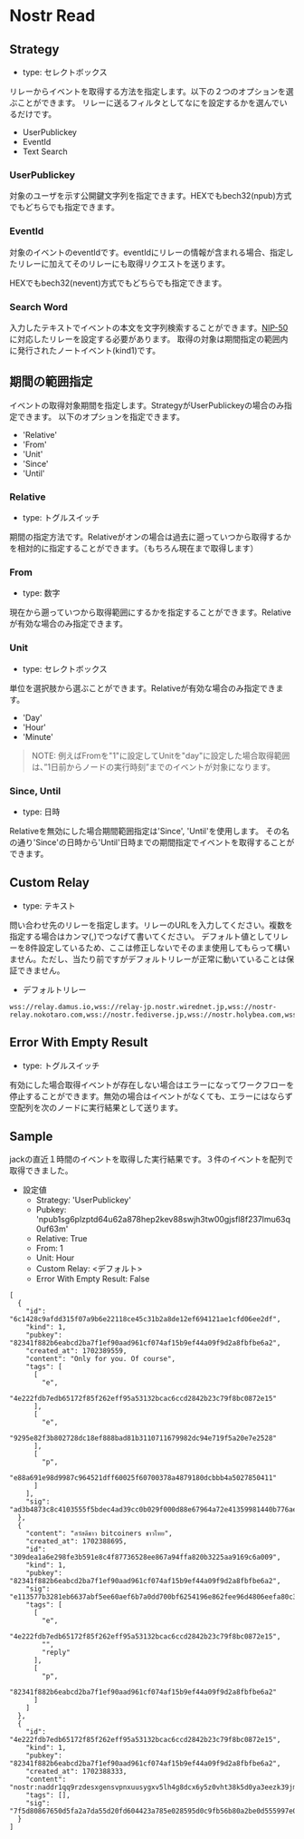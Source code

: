 # Nostr Read

## Strategy

- type: セレクトボックス

リレーからイベントを取得する方法を指定します。以下の２つのオプションを選ぶことができます。
リレーに送るフィルタとしてなにを設定するかを選んでいるだけです。

- UserPublickey
- EventId
- Text Search


### UserPublickey

対象のユーザを示す公開鍵文字列を指定できます。HEXでもbech32(npub)方式でもどちらでも指定できます。

### EventId

対象のイベントのeventIdです。eventIdにリレーの情報が含まれる場合、指定したリレーに加えてそのリレーにも取得リクエストを送ります。

HEXでもbech32(nevent)方式でもどちらでも指定できます。

### Search Word

入力したテキストでイベントの本文を文字列検索することができます。[NIP-50](https://github.com/nostr-protocol/nips/blob/master/50.md)に対応したリレーを設定する必要があります。
取得の対象は期間指定の範囲内に発行されたノートイベント(kind1)です。


## 期間の範囲指定

イベントの取得対象期間を指定します。StrategyがUserPublickeyの場合のみ指定できます。
以下のオプションを指定できます。

- 'Relative'
- 'From'
- 'Unit'
- 'Since'
- 'Until'


### Relative

- type: トグルスイッチ

期間の指定方法です。Relativeがオンの場合は過去に遡っていつから取得するかを相対的に指定することができます。（もちろん現在まで取得します）

### From

- type: 数字

現在から遡っていつから取得範囲にするかを指定することができます。Relativeが有効な場合のみ指定できます。

### Unit

- type: セレクトボックス

単位を選択肢から選ぶことができます。Relativeが有効な場合のみ指定できます。

- 'Day'
- 'Hour'
- 'Minute'

> NOTE:
> 例えばFromを"1"に設定してUnitを"day"に設定した場合取得範囲は、”1日前からノードの実行時刻”までのイベントが対象になります。


### Since, Until

- type: 日時

Relativeを無効にした場合期間範囲指定は'Since', 'Until'を使用します。
その名の通り'Since'の日時から'Until'日時までの期間指定でイベントを取得することができます。


## Custom Relay

- type: テキスト

問い合わせ先のリレーを指定します。リレーのURLを入力してください。複数を指定する場合はカンマ(,)でつなげて書いてください。
デフォルト値としてリレーを8件設定しているため、ここは修正しないでそのまま使用してもらって構いません。ただし、当たり前ですがデフォルトリレーが正常に動いていることは保証できません。

- デフォルトリレー

```
wss://relay.damus.io,wss://relay-jp.nostr.wirednet.jp,wss://nostr-relay.nokotaro.com,wss://nostr.fediverse.jp,wss://nostr.holybea.com,wss://nos.lol,wss://relay.snort.social,wss://nostr.mom
```

## Error With Empty Result

- type: トグルスイッチ

有効にした場合取得イベントが存在しない場合はエラーになってワークフローを停止することができます。無効の場合はイベントがなくても、エラーにはならず空配列を次のノードに実行結果として送ります。

## Sample

jackの直近１時間のイベントを取得した実行結果です。３件のイベントを配列で取得できました。

- 設定値
    - Strategy: 'UserPublickey'
    - Pubkey: 'npub1sg6plzptd64u62a878hep2kev88swjh3tw00gjsfl8f237lmu63q0uf63m'
    - Relative: True
    - From: 1
    - Unit: Hour
    - Custom Relay: <デフォルト>
    - Error With Empty Result: False


```
[
  {
    "id": "6c1428c9afdd315f07a9b6e22118ce45c31b2a8de12ef694121ae1cfd06ee2df",
    "kind": 1,
    "pubkey": "82341f882b6eabcd2ba7f1ef90aad961cf074af15b9ef44a09f9d2a8fbfbe6a2",
    "created_at": 1702389559,
    "content": "Only for you. Of course",
    "tags": [
      [
        "e",
        "4e222fdb7edb65172f85f262eff95a53132bcac6ccd2842b23c79f8bc0872e15"
      ],
      [
        "e",
        "9295e82f3b802728dc18ef888bad81b3110711679982dc94e719f5a20e7e2528"
      ],
      [
        "p",
        "e88a691e98d9987c964521dff60025f60700378a4879180dcbbb4a5027850411"
      ]
    ],
    "sig": "ad3b4873c8c4103555f5bdec4ad39cc0b029f000d88e67964a72e41359981440b776aea6e3758257346ae8c5efde6efe8cda2490abdfc3d0b02f675f06c9bada"
  },
  {
    "content": "สวัสดีชาว bitcoiners ชาวไทย",
    "created_at": 1702388695,
    "id": "309dea1a6e298fe3b591e8c4f87736528ee867a94ffa820b3225aa9169c6a009",
    "kind": 1,
    "pubkey": "82341f882b6eabcd2ba7f1ef90aad961cf074af15b9ef44a09f9d2a8fbfbe6a2",
    "sig": "e113577b3281eb6637abf5ee60aef6b7a0dd700bf6254196e862fee96d4806eefa80c37292919f4e38dedbdc2f1d2a16d58c4d3c1a7d1dab40514868f48d3277",
    "tags": [
      [
        "e",
        "4e222fdb7edb65172f85f262eff95a53132bcac6ccd2842b23c79f8bc0872e15",
        "",
        "reply"
      ],
      [
        "p",
        "82341f882b6eabcd2ba7f1ef90aad961cf074af15b9ef44a09f9d2a8fbfbe6a2"
      ]
    ]
  },
  {
    "id": "4e222fdb7edb65172f85f262eff95a53132bcac6ccd2842b23c79f8bc0872e15",
    "kind": 1,
    "pubkey": "82341f882b6eabcd2ba7f1ef90aad961cf074af15b9ef44a09f9d2a8fbfbe6a2",
    "created_at": 1702388333,
    "content": "nostr:naddr1qq9rzdesxgensvpnxuusygxv5lh4g8dcx6y5z0vht38k5d0ya3eezk39jmrhqsfdj2rwwv33wcpsgqqqwens60xga9",
    "tags": [],
    "sig": "7f5d80867650d5fa2a7da55d20fd604423a785e028595d0c9fb56b80a2be0d555997e06e4f3a2d9930c183122fafa51bd8035e8eb9fe83d3cc47b13e040b29d8"
  }
]
```
